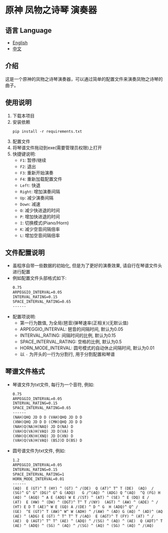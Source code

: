 # 原神 凤物之诗琴 演奏器

## 语言 Language

- [English](Docs/README_EN.MD)
- [中文](README.MD)

## 介绍

这是一个原神的凤物之诗琴演奏器，可以通过简单的配置文件来演奏凤物之诗琴的曲子。

## 使用说明

1. 下载本项目
2. 安装依赖
    ```shell
    pip install -r requirements.txt
    ```
3. 配置文件
4. 将琴谱文件拖动到exe(需要管理员权限)上打开
5. 快捷键说明:
    - `F1`: 暂停/继续
    - `F2`: 退出
    - `F3`: 重新开始演奏
    - `F4`: 重新加载配置文件
    - `Left`: 快退
    - `Right`: 增加演奏间隔
    - `Up`: 减少演奏间隔
    - `Down`: 减速
    - `O`: 减少快进退的时间
    - `P`: 增加快进退的时间
    - `I`: 切换模式(Piano/Horn)
    - `K`: 减少空音间隔倍率
    - `L`: 增加空音间隔倍率

## 文件配置说明

- 虽程序自带一些数据的初始化, 但是为了更好的演奏效果, 请自行在琴谱文件头进行配置
- 例如配置文件头部格式如下:
    ```txt
    0.75
    ARPEGGIO_INTERVAL=0.05
    INTERVAL_RATING=0.15
    SPACE_INTERVAL_RATING=0.65
    ------
    ```
- 配置项说明:
    - 第一行为数值, 为全局(琶音)弹琴速率(正相关)(无默认值)
    - ARPEGGIO_INTERVAL: 琶音的间隔时间, 默认为0.05
    - INTERVAL_RATING: 间隔时间的比例, 默认为0.15
    - SPACE_INTERVAL_RATING: 空格的比例, 默认为0.5
    - HORN_MODE_INTERVAL: 圆号模式的自动休止间隔时间, 默认为0.01
    - 以 `-` 为开头的一行为分割行, 用于分割配置和琴谱

## 琴谱文件格式

- 琴谱文件为txt文件, 每行为一个音符, 例如:
    ```txt
    0.75
    ARPEGGIO_INTERVAL=0.05
    INTERVAL_RATING=0.15
    SPACE_INTERVAL_RATING=0.65
    ------
    (NAH)QHQ JD D D (VAH)QHQ JD D D
    (XNH)QHQ JD D D (CMH)QHQ JD D D
    (NAH)Q(NA)H(NAQ) JD D(NA) D
    (VAH)Q(VA)H(VAQ) JD D(VA) D
    (XNH)Q(XN)H(XNQ) JD D(XN) D
    (VAH)Q(VA)H(VAQ) (BSJ)D D(BS) D
    ```

- 圆号谱文件为txt文件, 例如:
    ```txt
    1.2
    ARPEGGIO_INTERVAL=0.05
    INTERVAL_RATING=0.15
    SPACE_INTERVAL_RATING=1
    HORN_MODE_INTERVAL=0.01
    ------
    (AQ)  E (GT)^ T (HY) ^ (GT) ^ /(DE)  Q (AT)^ T^ T (DE)  (AQ)  /
    (SG)^ G^ G^ (DG)^ G^ G (ADQ)   G /^(AQ) ^ (ADG) Q ^(AQ)  ^Q (FG) H J /
    (AQ) ^ (AGQ) ^ A E (ADQ) W E /(ST) ^ (AT) ^ (SE) ^ E (DQ) E /
    (AT)  E (HW) ^ (DW) ^ (DGT)^ T^ T /(NY)  (AGT) ^ (AW) ^ (ADE) ^ /
    (HT) E D T (AE)^ W E (GQ) A /(DE) ^ D ^ G  H (ADQ)^ Q^ /
    (GE)  ^E (GT)^ T (AW)^ W^ W (ADH) ^ /(AW) ^ (AD) G (AQ) ^ (AD)^ (AQ)^ /
    (AE) ^ (ADG) E (GT) ^ T^ T^ T /(AQ)  E (AGT)^ T (FY) ^ (AT) ^ /
    (AE)  Q (AGT)^ T^ T^ (AE) ^ (ADQ) ^ /(SG) ^ (AQ) ^ (AE)  Q (ADT)^ T^ T /
    (AE) ^ (ADQ) ^ (SG) ^ (AQ) ^ /(SG) ^ (AQ) ^ (SG) ^ (AQ) ^ /(AQ)    ^    /
    ```